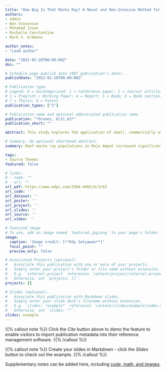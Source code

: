 ```yaml
---
title: "How Big Is That Manta Ray? A Novel and Non-Invasive Method for Measuring Reef Manta Rays Using Small Drones"
authors:
- admin
- Ben Stevenson
- Muhamad Izuan
- Rochelle Constantine
- Mark V. Erdmann

author_notes:
- "Lead author"

date: "2022-02-28T00:00:00Z"
doi: ""

# Schedule page publish date (NOT publication's date).
publishDate: "2022-02-28T00:00:00Z"

# Publication type.
# Legend: 0 = Uncategorized; 1 = Conference paper; 2 = Journal article;
# 3 = Preprint / Working Paper; 4 = Report; 5 = Book; 6 = Book section;
# 7 = Thesis; 8 = Patent
publication_types: ["2"]

# Publication name and optional abbreviated publication name.
publication: "*Drones, 6(3),63*"
publication_short: ""

abstract: This study explores the application of small, commercially available drones to determine morphometric the measurements and record key demographic parameters of reef manta rays (Mobula alfredi) in Raja Ampat, Indonesia. DJI Mavic 2 Pro drones were used to obtain videos of surface-feeding M. alfredi with a floating, known-length PVC pipe as a reference scale—thus avoiding the need to utilize altitude readings, which are known to be unreliable in small drones, in our photogrammetry approach. Three dimensions (disc length (DL), disc width (DW), and cranial width (CW)) from 86 different individuals were measured. A hierarchical multivariate model was used to estimate the true measurements of these three dimensions and their population-level multivariate distributions. The estimated true measurements of these dimensions were highly accurate and precise, with the measurement of CW more accurate than that of DL and, especially, of DW. Each pairing of these dimensions exhibited strong linear relationships, with estimated correlation coefficients ranging from 0.98–0.99. Given these, our model allows us to accurately calculate DW (as the standard measure of body size for mobulid rays) using the more accurate CW and DL measurements. We estimate that the smallest mature M. alfredi of each sex we measured were 274.8 cm (males, n = 30) and 323.5 cm DW (females, n = 8). We conclude that small drones are useful for providing an accurate “snapshot” of the size distribution of surface-feeding M. alfredi aggregations and for determining the sex and maturity of larger individuals, all with minimal impact on this vulnerable species.

# Summary. An optional shortened abstract.
summary: Reef manta ray populations in Raja Ampat increased significantly over a decade due to positive impact of long-term conservation efforts and influence of ENSO events.

tags:
- Source Themes
featured: false

# links:
# - name: ""
#   url: ""
url_pdf: https://www.mdpi.com/2504-446X/6/3/63
url_code: ''
url_dataset: ''
url_poster: ''
url_project: ''
url_slides: ''
url_source: ''
url_video: ''

# Featured image
# To use, add an image named `featured.jpg/png` to your page's folder. 
image:
  caption: 'Image credit: [**Edy Setyawan**]'
  focal_point: ""
  preview_only: false

# Associated Projects (optional).
#   Associate this publication with one or more of your projects.
#   Simply enter your project's folder or file name without extension.
#   E.g. `internal-project` references `content/project/internal-project/index.md`.
#   Otherwise, set `projects: []`.
projects: []

# Slides (optional).
#   Associate this publication with Markdown slides.
#   Simply enter your slide deck's filename without extension.
#   E.g. `slides: "example"` references `content/slides/example/index.md`.
#   Otherwise, set `slides: ""`.
slides: example
---
```


{{% callout note %}}
Click the *Cite* button above to demo the feature to enable visitors to import publication metadata into their reference management software.
{{% /callout %}}

{{% callout note %}}
Create your slides in Markdown - click the *Slides* button to check out the example.
{{% /callout %}}

Supplementary notes can be added here, including [code, math, and images](https://wowchemy.com/docs/writing-markdown-latex/).
